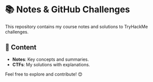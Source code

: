# 📚 Notes & GitHub Challenges  

This repository contains my course notes and solutions to TryHackMe challenges.  

## 🚀 Content  
- **Notes**: Key concepts and summaries.  
- **CTFs**: My solutions with explanations.  

Feel free to explore and contribute! 😊
